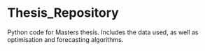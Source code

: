 # Thesis_Repository
Python code for Masters thesis. Includes the data used, as well as optimisation and forecasting algorithms.
